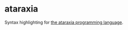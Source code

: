 # ataraxia

Syntax highlighting for
[the ataraxia programming language](https://gitlab.com/AugmentedFourth/ataraxiac).
